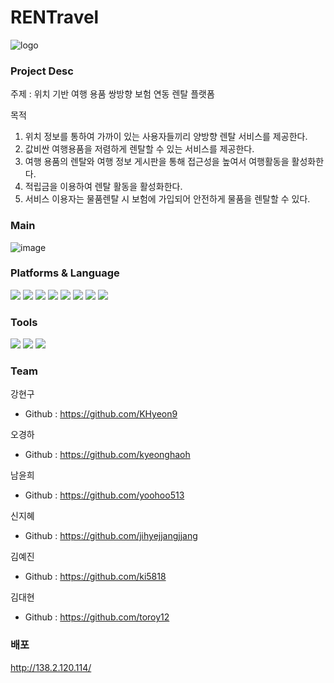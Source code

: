 # RENTravel
![logo](https://user-images.githubusercontent.com/92162623/215422658-ffd376ab-a766-4bca-8241-8af490e028b3.png)

### Project Desc
주제 : 위치 기반 여행 용품 쌍방향 보험 연동 렌탈 플랫폼 <br />

목적
1. 위치 정보를 통하여 가까이 있는 사용자들끼리 양방향 렌탈 서비스를 제공한다.
2. 값비싼 여행용품을 저렴하게 렌탈할 수 있는 서비스를 제공한다.
3. 여행 용품의 렌탈와 여행 정보 게시판을 통해 접근성을 높여서 여행활동을 활성화한다.
4. 적립금을 이용하여 렌탈 활동을 활성화한다.
5. 서비스 이용자는 물품렌탈 시 보험에 가입되어 안전하게 물품을 렌탈할 수 있다.



### Main
![image](https://user-images.githubusercontent.com/92162623/215626140-0573a739-1268-4517-b17d-3e461c31e3f1.png)


### Platforms & Language
<div>
	<img src="https://img.shields.io/badge/Java-007396?style=flat&logo=Java&logoColor=white" />
	<img src="https://img.shields.io/badge/HTML5-E34F26?style=flat&logo=HTML5&logoColor=white" />
	<img src="https://img.shields.io/badge/CSS3-1572B6?style=flat&logo=CSS3&logoColor=white" />
	<img src="https://img.shields.io/badge/BootStrap-7952B3?style=flat&logo=BootStrap&logoColor=white" />
	<img src="https://img.shields.io/badge/JavaScript-F7DF1E?style=flat&logo=JavaScript&logoColor=white" />
	<img src="https://img.shields.io/badge/Spring-6DB33F?style=flat&logo=Spring&logoColor=white" />
	<img src="https://img.shields.io/badge/MySQL-4479A1?style=flat&logo=MySQL&logoColor=white" />
	<img src="https://img.shields.io/badge/jQuery-0769AD?style=flat&logo=jQuery&logoColor=white" />
</div>

### Tools
<div>
	<img src="https://img.shields.io/badge/Eclipse-2C2255?style=flat&logo=Eclipse&logoColor=white" />
	<img src="https://img.shields.io/badge/VisualStudioCode-007ACC?style=flat&logo=VisualStudioCode&logoColor=white" />
	<img src="https://img.shields.io/badge/VisualStudioCode-007ACC?style=flat&logo=VisualStudioCode&logoColor=white" />
</div>

### Team

강현구 
* Github : https://github.com/KHyeon9

오경하
* Github : https://github.com/kyeonghaoh

남윤희
* Github : https://github.com/yoohoo513

신지혜
* Github : https://github.com/jihyejjangjjang

김예진
* Github : https://github.com/ki5818

김대현
* Github : https://github.com/toroy12

### 배포
http://138.2.120.114/

